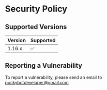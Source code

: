 # Security Policy

## Supported Versions

| Version | Supported          |
| ------- | ------------------ |
| 1.16.x   | :white_check_mark: |

## Reporting a Vulnerability

To report a vulnerability, please send an email to pockybotdeveloper@gmail.com
